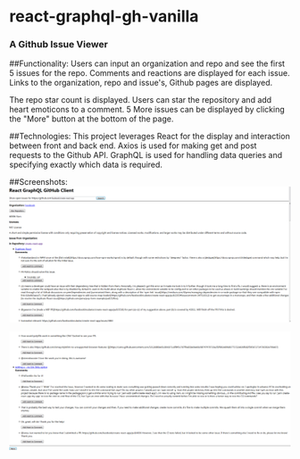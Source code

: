 # react-graphql-gh-vanilla

### A Github Issue Viewer

##Functionality:
Users can input an organization and repo and see the first 5 issues for the repo.  Comments and reactions are displayed for each issue.  Links to the organization, repo and issue's, Github pages are displayed.

The repo star count is displayed.  Users can star the repository and add heart emoticons to a comment.  5 More issues can be displayed by clicking the "More" button at the bottom of the page.  

##Technologies:
This project leverages React for the display and interaction between front and back end.  Axios is used for making get and post requests to the Github API.  GraphQL is used for handling data queries and specifying exactly which data is required.  

##Screenshots:
![Alt text](https://raw.githubusercontent.com/tmstani23/react-graphql-gh-vanilla/master/img/ss1.png)

![Alt text](https://raw.githubusercontent.com/tmstani23/react-graphql-gh-vanilla/master/img/ss2.png)
